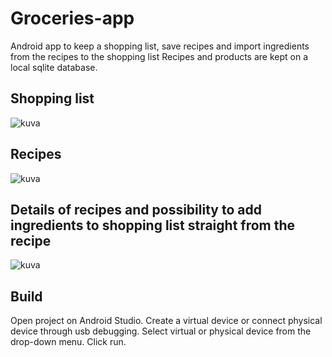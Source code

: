 # Groceries-app
Android app to keep a shopping list, save recipes and import ingredients from the recipes to the shopping list
Recipes and products are kept on a local sqlite database.

## Shopping list
![kuva](https://user-images.githubusercontent.com/48647132/149255893-f962e2a5-452d-4a4f-9573-7a88af8bd78e.png)


## Recipes
![kuva](https://user-images.githubusercontent.com/48647132/149255784-913626da-3bc2-4782-aa73-04088332e0fe.png)

## Details of recipes and possibility to add ingredients to shopping list straight from the recipe
![kuva](https://user-images.githubusercontent.com/48647132/149255953-f46d32d0-43a9-45ba-be39-0f09108d9d30.png)

## Build
  Open project on Android Studio.
  Create a virtual device or connect physical device through usb debugging.
  Select virtual or physical device from the drop-down menu.
  Click run.
 
 
